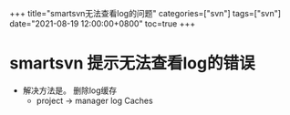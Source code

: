 +++
title="smartsvn无法查看log的问题"
categories=["svn"]
tags=["svn"] 
date="2021-08-19 12:00:00+0800"
toc=true
+++


# smartsvn 提示无法查看log的错误

- 解决方法是。 删除log缓存
  - project ->  manager log Caches